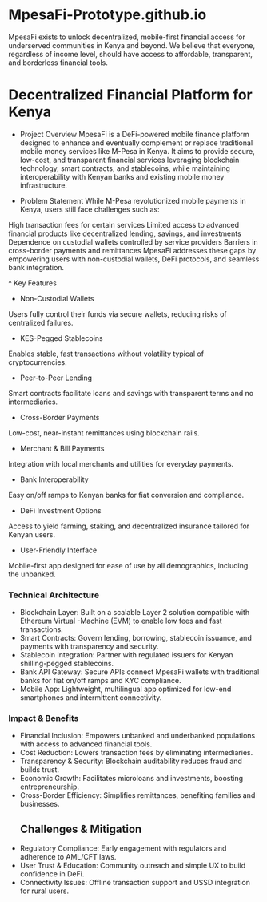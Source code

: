 # MpesaFi-Prototype.github.io
MpesaFi exists to unlock decentralized, mobile-first financial access for underserved communities in Kenya and beyond. We believe that everyone, regardless of income level, should have access to affordable, transparent, and borderless financial tools.
# Decentralized Financial Platform for Kenya
* Project Overview
MpesaFi is a DeFi-powered mobile finance platform designed to enhance and eventually complement or replace traditional mobile money services like M-Pesa in Kenya. It aims to provide secure, low-cost, and transparent financial services leveraging blockchain technology, smart contracts, and stablecoins, while maintaining interoperability with Kenyan banks and existing mobile money infrastructure.

* Problem Statement
While M-Pesa revolutionized mobile payments in Kenya, users still face challenges such as:

High transaction fees for certain services
Limited access to advanced financial products like decentralized lending, savings, and investments
Dependence on custodial wallets controlled by service providers
Barriers in cross-border payments and remittances
MpesaFi addresses these gaps by empowering users with non-custodial wallets, DeFi protocols, and seamless bank integration.

^ Key Features

- Non-Custodial Wallets

Users fully control their funds via secure wallets, reducing risks of centralized failures.

- KES-Pegged Stablecoins

Enables stable, fast transactions without volatility typical of cryptocurrencies.

- Peer-to-Peer Lending

Smart contracts facilitate loans and savings with transparent terms and no intermediaries.

- Cross-Border Payments

Low-cost, near-instant remittances using blockchain rails.

- Merchant & Bill Payments

Integration with local merchants and utilities for everyday payments.

- Bank Interoperability

Easy on/off ramps to Kenyan banks for fiat conversion and compliance.

- DeFi Investment Options

Access to yield farming, staking, and decentralized insurance tailored for Kenyan users.

- User-Friendly Interface

Mobile-first app designed for ease of use by all demographics, including the unbanked.

### Technical Architecture

- Blockchain Layer: Built on a scalable Layer 2 solution compatible with Ethereum Virtual -Machine (EVM) to enable low fees and fast transactions.
- Smart Contracts: Govern lending, borrowing, stablecoin issuance, and payments with transparency and security.
- Stablecoin Integration: Partner with regulated issuers for Kenyan shilling-pegged stablecoins.
- Bank API Gateway: Secure APIs connect MpesaFi wallets with traditional banks for fiat on/off ramps and KYC compliance.
- Mobile App: Lightweight, multilingual app optimized for low-end smartphones and intermittent connectivity.

 ### Impact & Benefits
- Financial Inclusion: Empowers unbanked and underbanked populations with access to advanced financial tools.
- Cost Reduction: Lowers transaction fees by eliminating intermediaries.
- Transparency & Security: Blockchain auditability reduces fraud and builds trust.
- Economic Growth: Facilitates microloans and investments, boosting entrepreneurship.
- Cross-Border Efficiency: Simplifies remittances, benefiting families and businesses.
  ## Challenges & Mitigation
- Regulatory Compliance: Early engagement with regulators and adherence to AML/CFT laws.
- User Trust & Education: Community outreach and simple UX to build confidence in DeFi.
- Connectivity Issues: Offline transaction support and USSD integration for rural users.
